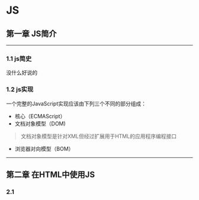 # JS #

## 第一章 JS简介 ##

---

### 1.1 js简史 ###
没什么好说的

### 1.2 js实现 ###
一个完整的JavaScript实现应该由下列三个不同的部分组成：

+ 核心（ECMAScript）
+ 文档对象模型（DOM)

> 文档对象模型是针对XML但经过扩展用于HTML的应用程序编程接口

+ 浏览器对向模型（BOM）

---

## 第二章 在HTML中使用JS ##

### 2.1 <script>元素 ###
HTML 4.01为`<script>`定义了下列六个属性：

+ async 可选 表示应立即下载脚本
+ charset 可选 表示通过src属性指定的代码的字符集（不常用）
+ defer 可选 表示脚本可以延迟到文档完全被解析之后再执行（只对外部脚本有效）
+ language 已废弃
+ src 可选 表示包含要执行代码的外部文件
+ type 可选 表示编写代码使用的脚本语言类型


在使用`<script>`元素嵌入js代码时，只需指定type属性

```javascript
	<script type="text/javascript">
		function sayHi(){
			alert("Hi");
		} 
	</script>
```

> 在嵌入的js代码内要避免出现`</script>`字符，如果有需要应该使用转义字符\


如果要通过`<script>`包含外部文件，则src属性就是必须的，其值为指向该文件的链接

`<script type="text/javascript" src="example.js"></script>`


> 当使用的src属性后，标签之间不能再出现额外的JS代码


#### 2.1.1 标签的位置 ####


```HTML
<!DOCTYPE html>
<html>
	<head>
		<title>Example HTML Page</title>
	</head>
	<body>
		<!--这里放内容--！>
		<script type="text/javascript" src="example.js"></script>
	</body>
</html>
```

#### 2.1.2 延迟脚本 ####

defer属性设置后，脚本会延迟到整个页面都解析完毕后再执行

>defer属性只适用于外部脚本文件

在使用defer属性时，只需设置defer="defer"即可

`<script type="text/javascript" defer="defer" src="example.js"></script>`

#### 2.1.3 异步脚本 ####

async属性

目的是不让页面等待脚本的下载和执行，从而异步加载页面的其他内容。

>建议异步脚本不要在加载期间修改DOM

#### 2.1.4 在XHTML中的用法 ####


#### 2.1.5 不推荐使用的用法 ####



### 2.2 嵌入代码与外部文件 ###


### 2.3 文档模式 ###


### 2.4 <noscript>元素 ###


### 2.5 小结 ###

+ 在包含外部js文件时，*必须将src属性设置为指向文件的URL*

+ 所有的`<script>`元素都会按照他们在页面中出现的先后顺序被依次解析（不使用defer和async属性的情况下）

+ 一般应该把`<script>`元素放在页面主要内容后，`</body>`标签前

+ 使用defer属性可以让脚本在文档完全呈现之后再执行。延迟脚本总是按照他们的顺序执行

+ 使用async属性表示当前脚本不必等待其他脚本。不能保证异步脚本按顺序执行



## 第三章 基本概念 ##


### 3.1 语法 ###

ECMAScript的语法大量借鉴了C及其他类C语言（如Java和Perl）


#### 3.1.1 区分大小写 ####

ECMAScript中的一切都区分大小写（变量、函数和操作符）

#### 3.1.2 标识符 ####

所谓*标识符*，就是指变量、函数、属性的名字，或者函数的参数

+ 第一个字符必须是一个字母、下划线(\_)或美元符号($)

+ 其他字符可以是字母、下划线、美元符号或数字

按照惯例，ECMAScript*采用驼峰大小写格式*，例如

```
firstSecond
myCar
doSomeThingImportant
```


#### 3.1.3 注释 ####

ECMASript采用C风格注释


#### 3.1.4 严格模式 ####

在顶部添加如下代码以启用严格模式

`'use strict'`

#### 3.1.5 语句 ####

分号结尾表示一条语句 

>即使没有分号也是一条有效的语句，但不推荐这样做

### 3.2 关键字和保留字 ###


### 3.3 变量 ###

ECMAScript的变量是松散类型的，可以保存任何类型的数据

定义变量时要使用*var*操作符

```javascript
	var message = 'hi';
```

当var被省略时创建的是一个全局变量

```javascript
	function test()
	{
		message = "hi"; // 这是一个全局变量
	}
	test();
	alert(message); // "hi"
```

### 3.4 数据类型 ###

ECMAScript有5种简单数据类型和一种复杂数据类型：

+ Undefined
+ Null
+ Boolean
+ Number
+ String
+ Object

>由于ECMAScript数据类型具有动态性，因此没有再定义其他数据类型的必要了



#### 3.4.1 typeof操作符 ####

typeof操作符用于检测给定变量的数据类型

* "undefined"——如果这个值未定义
* "boolean"——如果这个值是布尔值
* "string"——字符串
* "number"——数值
* "object"——如果这个值是对象或null
* "function"——如果这个值是函数

#### 3.4.2 Undefined ####

当var声明了一个变量而*未对他初始化*，那么他的值就是undefined


#### 3.4.3 Null ####

null表示一个空对象指针


#### 3.4.4 boolean ####

该类型只有两个字面值：true false


要将一个值转换为其对应的boolean值，可以调用转型函数
```javascript
	Boolean()
```

下表给出各种数据类型及其对应的转换规则

|数据类型|转换为true的值|转换为false的值|
|:-:|:-:|:-:|
|Boolean|true|false|
|String|任何非空字符串|""(空字符串)|
|Number|任何非0数字值(包括无穷大)|0和NaN|
|Object|任何对象|null|
|Undefined|n/a|undefined|

>n/a(或N/A),是not applicable的缩写，意思是"不适用"

#### 3.4.5 Number类型 ####

Number类型可以表示整数和浮点数，在数字前加0可表示八进制数，0x表示十六进制数

1. 浮点数值

2. 数值范围
	+ 无穷 Infinity

3. NaN(not a number)
	+ NaN与任何值都不相等，包括NaN本身

4. 数值转换

有三个数值可以把非数值转换为数值

```javascript
	Number()     // 可用于任何数据类型
	parseInt()   // 把字符串转换为整数
	parseFloat() // 把字符串转换为浮点数
```

`Number()`函数转换规则如下

+ 如果是boolean值，true和false会分别转换为1和0
+ 如果是数字值，则只是简单的传入和返回
+ 如果是null值，则返回0
+ 如果是undefine，则返回NaN
+ 如果是字符串，则有如下规则
	* 如果只包含数字，会忽略前导0
	* 有小数点则转换为浮点数
	* 如果包含有效的十六进制，则返回同样大小的*十进制整数值*
	* undefined返回NaN
	* 空字符串返回0
	* 除上述情况外，返回NaN
+ 如果是对象，则调用对象的`valueOf()`方法 若转换的结果是NaN，则调用对象的`toString()`方法

- - -


`parseInt()`函数转换规则如下
+ 忽略字符串前面的空格，直到找到第一个非空格字符
+ 如果第一个非空格字符不是数字或负号，则返回NaN
+ 解析完后忽略后面的非数字字符

> parseInt()可以识别十六或八进制字符

可以为`parseInt()`函数提供第二个参数，其值为转换的进制

- - -
`parseFloat()`函数
+ 会忽略所有前导0
+ 只有第一个小数点有效
+ 只解析十进制的值


#### 3.4.6 String ####


